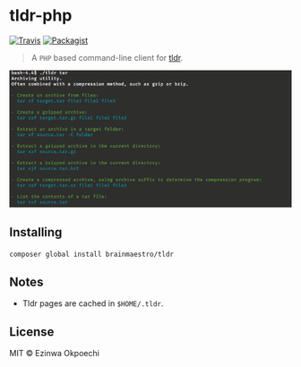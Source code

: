 # tldr-php
[![Travis](https://img.shields.io/travis/BrainMaestro/tldr-php.svg?style=flat-square)](https://travis-ci.org/BrainMaestro/tldr-php)
[![Packagist](https://img.shields.io/packagist/v/brainmaestro/tldr-php.svg?style=flat-square)](https://packagist.org/packages/brainmaestro/tldr-php)
> A `PHP` based command-line client for [tldr](https://github.com/tldr-pages/tldr).

![tldr screenshot](screenshot.png)

## Installing
```sh
composer global install brainmaestro/tldr
```

## Notes
- Tldr pages are cached in `$HOME/.tldr`.

## License
MIT © Ezinwa Okpoechi
